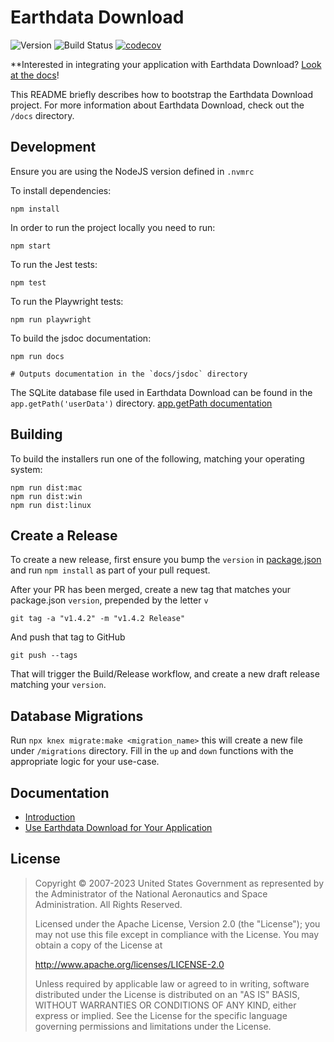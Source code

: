 # Earthdata Download

![Version](https://img.shields.io/github/v/release/nasa/earthdata-download?display_name=tag&label=Version&sort=semver)
![Build Status](https://github.com/nasa/earthdata-download/workflows/CI/badge.svg?branch=main)
[![codecov](https://codecov.io/gh/nasa/earthdata-download/branch/main/graph/badge.svg?token=W6E082B30M)](https://codecov.io/gh/nasa/earthdata-download)

**Interested in integrating your application with Earthdata Download? [Look at the docs](docs/USE_EDD.md)!

This README briefly describes how to bootstrap the Earthdata Download project. For more information about Earthdata Download, check out the `/docs` directory.

## Development

Ensure you are using the NodeJS version defined in `.nvmrc`

To install dependencies:

    npm install

In order to run the project locally you need to run:

    npm start

To run the Jest tests:

    npm test

To run the Playwright tests:

    npm run playwright

To build the jsdoc documentation:

    npm run docs

    # Outputs documentation in the `docs/jsdoc` directory

The SQLite database file used in Earthdata Download can be found in the `app.getPath('userData')` directory. [app.getPath documentation](https://www.electronjs.org/docs/latest/api/app#appgetpathname)

## Building

To build the installers run one of the following, matching your operating system:

    npm run dist:mac
    npm run dist:win
    npm run dist:linux

## Create a Release

To create a new release, first ensure you bump the `version` in [package.json](package.json) and run `npm install` as part of your pull request.

After your PR has been merged, create a new tag that matches your package.json `version`, prepended by the letter `v`

    git tag -a "v1.4.2" -m "v1.4.2 Release"

And push that tag to GitHub

    git push --tags

That will trigger the Build/Release workflow, and create a new draft release matching your `version`.

## Database Migrations

 Run `npx knex migrate:make <migration_name>` this will create a new file under `/migrations` directory. Fill in the `up` and `down` functions with the appropriate logic for your use-case.

## Documentation

- [Introduction](docs/README.md)
- [Use Earthdata Download for Your Application](docs/USE_EDD.md)

## License

> Copyright © 2007-2023 United States Government as represented by the Administrator of the National Aeronautics and Space Administration. All Rights Reserved.
>
> Licensed under the Apache License, Version 2.0 (the "License"); you may not use this file except in compliance with the License.
> You may obtain a copy of the License at
>
> <http://www.apache.org/licenses/LICENSE-2.0>
>
>Unless required by applicable law or agreed to in writing, software distributed under the License is distributed on an "AS IS" BASIS,
>WITHOUT WARRANTIES OR CONDITIONS OF ANY KIND, either express or implied. See the License for the specific language governing permissions and limitations under the License.
